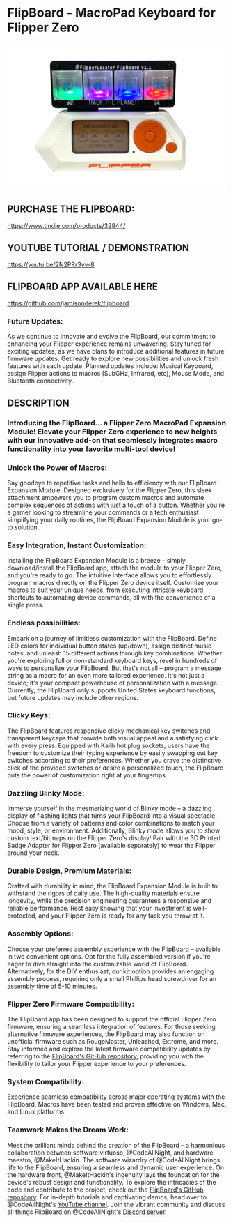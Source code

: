 # FlipBoard - MacroPad Keyboard for Flipper Zero

![alt text](https://raw.githubusercontent.com/MakeItHackin/FlipBoard/main/images/colorFront.jpg)

## PURCHASE THE FLIPBOARD:
https://www.tindie.com/products/32844/

## YOUTUBE TUTORIAL / DEMONSTRATION
https://youtu.be/2N2PRr3yv-8

## FLIPBOARD APP AVAILABLE HERE
https://github.com/jamisonderek/flipboard
### Future Updates:
As we continue to innovate and evolve the FlipBoard, our commitment to enhancing your Flipper experience remains unwavering. Stay tuned for exciting updates, as we have plans to introduce additional features in future firmware updates. Get ready to explore new possibilities and unlock fresh features with each update.  Planned updates include: Musical Keyboard, assign Flipper actions to macros (SubGHz, Infrared, etc), Mouse Mode, and Bluetooth connectivity.  

## DESCRIPTION
### Introducing the FlipBoard... a Flipper Zero MacroPad Expansion Module!  Elevate your Flipper Zero experience to new heights with our innovative add-on that seamlessly integrates macro functionality into your favorite multi-tool device!  

### Unlock the Power of Macros:  
Say goodbye to repetitive tasks and hello to efficiency with our FlipBoard Expansion Module. Designed exclusively for the Flipper Zero, this sleek attachment empowers you to program custom macros and automate complex sequences of actions with just a touch of a button. Whether you're a gamer looking to streamline your commands or a tech enthusiast simplifying your daily routines, the FlipBoard Expansion Module is your go-to solution.  

### Easy Integration, Instant Customization:  
Installing the FlipBoard Expansion Module is a breeze – simply download/install the FlipBoard app, attach the module to your Flipper Zero, and you're ready to go. The intuitive interface allows you to effortlessly program macros directly on the Flipper Zero device itself. Customize your macros to suit your unique needs, from executing intricate keyboard shortcuts to automating device commands, all with the convenience of a single press.  

### Endless possibilities:  
Embark on a journey of limitless customization with the FlipBoard. Define LED colors for individual button states (up/down), assign distinct music notes, and unleash 15 different actions through key combinations. Whether you're exploring full or non-standard keyboard keys, revel in hundreds of ways to personalize your FlipBoard. But that's not all – program a message string as a macro for an even more tailored experience. It's not just a device; it's your compact powerhouse of personalization with a message.  Currently, the FlipBoard only supports United States keyboard functions, but future updates may include other regions.  

### Clicky Keys:  
The FlipBoard features responsive clicky mechanical key switches and transparent keycaps that provide both visual appeal and a satisfying click with every press. Equipped with Kalih hot plug sockets, users have the freedom to customize their typing experience by easily swapping out key switches according to their preferences. Whether you crave the distinctive click of the provided switches or desire a personalized touch, the FlipBoard puts the power of customization right at your fingertips.  

### Dazzling Blinky Mode:  
Immerse yourself in the mesmerizing world of Blinky mode – a dazzling display of flashing lights that turns your FlipBoard into a visual spectacle. Choose from a variety of patterns and color combinations to match your mood, style, or environment.  Additionally, Blinky mode allows you to show custom text/bitmaps on the Flipper Zero's display!  Pair with the 3D Printed Badge Adapter for Flipper Zero (available separately) to wear the Flipper around your neck.  

### Durable Design, Premium Materials:  
Crafted with durability in mind, the FlipBoard Expansion Module is built to withstand the rigors of daily use. The high-quality materials ensure longevity, while the precision engineering guarantees a responsive and reliable performance. Rest easy knowing that your investment is well-protected, and your Flipper Zero is ready for any task you throw at it.  

### Assembly Options:
Choose your preferred assembly experience with the FlipBoard – available in two convenient options. Opt for the fully assembled version if you're eager to dive straight into the customizable world of FlipBoard. Alternatively, for the DIY enthusiast, our kit option provides an engaging assembly process, requiring only a small Phillips head screwdriver for an assembly time of 5-10 minutes.

### Flipper Zero Firmware Compatibility:  
The FlipBoard app has been designed to support the official Flipper Zero firmware, ensuring a seamless integration of features. For those seeking alternative firmware experiences, the FlipBoard may also function on unofficial firmware such as RougeMaster, Unleashed, Extreme, and more. Stay informed and explore the latest firmware compatibility updates by referring to the [FlipBoard's GitHub repository](https://github.com/jamisonderek/flipboard), providing you with the flexibility to tailor your Flipper experience to your preferences.

### System Compatibility:  
Experience seamless compatibility across major operating systems with the FlipBoard. Macros have been tested and proven effective on Windows, Mac, and Linux platforms.  

### Teamwork Makes the Dream Work:  
Meet the brilliant minds behind the creation of the FlipBoard – a harmonious collaboration between software virtuoso, @CodeAllNight, and hardware maestro, @MakeItHackin. The software wizardry of @CodeAllNight brings life to the FlipBoard, ensuring a seamless and dynamic user experience. On the hardware front, @MakeItHackin's ingenuity lays the foundation for the device's robust design and functionality. To explore the intricacies of the code and contribute to the project, check out the [FlipBoard's GitHub repository](https://github.com/jamisonderek/flipboard). For in-depth tutorials and captivating demos, head over to @CodeAllNight's [YouTube channel](https://www.youtube.com/@MrDerekJamison). Join the vibrant community and discuss all things FlipBoard on @CodeAllNight's [Discord server](https://discord.gg/H89Jzjty6m).
